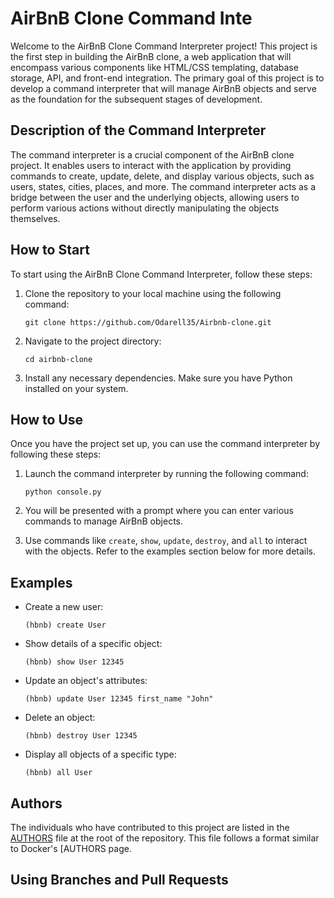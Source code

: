 # AirBnB Clone Command Inte

Welcome to the AirBnB Clone Command Interpreter project! This project is the first step in building the AirBnB clone, a web application that will encompass various components like HTML/CSS templating, database storage, API, and front-end integration. The primary goal of this project is to develop a command interpreter that will manage AirBnB objects and serve as the foundation for the subsequent stages of development.

## Description of the Command Interpreter

The command interpreter is a crucial component of the AirBnB clone project. It enables users to interact with the application by providing commands to create, update, delete, and display various objects, such as users, states, cities, places, and more. The command interpreter acts as a bridge between the user and the underlying objects, allowing users to perform various actions without directly manipulating the objects themselves.

## How to Start

To start using the AirBnB Clone Command Interpreter, follow these steps:

1. Clone the repository to your local machine using the following command:
   ```
   git clone https://github.com/Odarell35/Airbnb-clone.git
   ```

2. Navigate to the project directory:
   ```
   cd airbnb-clone
   ```

3. Install any necessary dependencies. Make sure you have Python installed on your system.

## How to Use

Once you have the project set up, you can use the command interpreter by following these steps:

1. Launch the command interpreter by running the following command:
   ```
   python console.py
   ```

2. You will be presented with a prompt where you can enter various commands to manage AirBnB objects.

3. Use commands like `create`, `show`, `update`, `destroy`, and `all` to interact with the objects. Refer to the examples section below for more details.

## Examples

- Create a new user:
  ```
  (hbnb) create User
  ```

- Show details of a specific object:
  ```
  (hbnb) show User 12345
  ```

- Update an object's attributes:
  ```
  (hbnb) update User 12345 first_name "John"
  ```

- Delete an object:
  ```
  (hbnb) destroy User 12345
  ```

- Display all objects of a specific type:
  ```
  (hbnb) all User
  ```

## Authors

The individuals who have contributed to this project are listed in the [AUTHORS](AUTHORS) file at the root of the repository. This file follows a format similar to Docker's [AUTHORS page.

## Using Branches and Pull Requests

